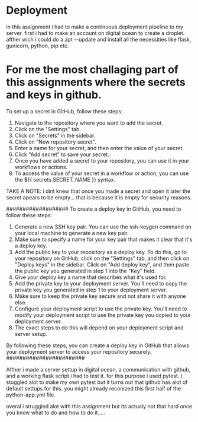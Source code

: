 # Deployment

in this assignment i had to make a continuous deployment pipeline to my server. first i had to make an account on digital ocean to create a droplet. 
afther wich i could do a apt --update and install all the necessities like flask, gunicorn, python, pip etc. 

# For me the most challaging part of this assignments where the secrets and keys in github.

To set up a secret in GitHub, follow these steps:
1. Navigate to the repository where you want to add the secret.
2. Click on the "Settings" tab.
3. Click on "Secrets" in the sidebar.
4. Click on "New repository secret".
5. Enter a name for your secret, and then enter the value of your secret.
6. Click "Add secret" to save your secret.
7. Once you have added a secret to your repository, you can use it in your workflows or actions. 
8. To access the value of your secret in a workflow or action, you can use the ${{ secrets.SECRET_NAME }} syntax.

TAKE A NOTE: i dint knew that once you made a secret and open it later the secret apears to be empty... that is because it is empty for security reasons. 

###################
To create a deploy key in GitHub, you need to follow these steps:

1. Generate a new SSH key pair. You can use the ssh-keygen command on your local machine to generate a new key pair. 
2. Make sure to specify a name for your key pair that makes it clear that it's a deploy key.
3. Add the public key to your repository as a deploy key. To do this, go to your repository on GitHub, click on the "Settings" tab, 
   and then click on "Deploy keys" in the sidebar. Click on "Add deploy key", and then paste the public key you generated in step 1 into the "Key" field. 
4. Give your deploy key a name that describes what it's used for.
5. Add the private key to your deployment server. You'll need to copy the private key you generated in step 1 to your deployment server. 
6. Make sure to keep the private key secure and not share it with anyone else.
7. Configure your deployment script to use the private key. You'll need to modify your deployment script to use the private key you copied to your deployment server. 
8. The exact steps to do this will depend on your deployment script and server setup.

By following these steps, you can create a deploy key in GitHub that allows your deployment server to access your repository securely.
########################



Afther i made a server settup in digital ocean, a communication with github, and a working flask script i had to test it. for this purpose i used pytest. i stuggled alot to make my own pytest but it turns out that github has alot of default settups for this. you might already reconized this first half of the python-app.yml file.

overal i struggled alot with this assignment but its actualy not that hard once you know what to do and how to do it.....
